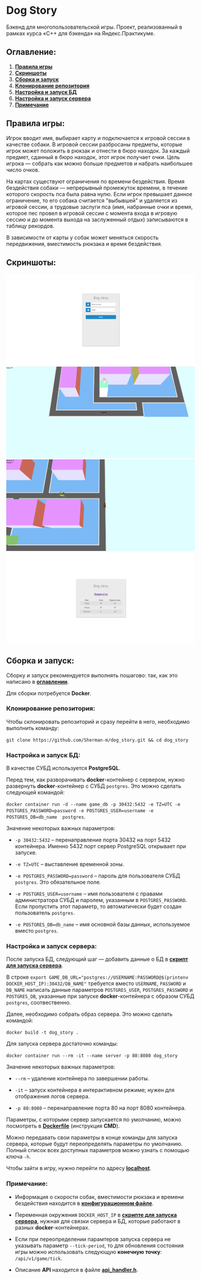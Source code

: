 # Dog Story
Бэкенд для многопользовательской игры. Проект, реализованный в рамках курса 
«C++ для бэкенда» на Яндекс.Практикуме.

## Оглавление:
1. **[Правила игры](#правила-игры)**
2. **[Скриншоты](#скриншоты)**
3. **[Сборка и запуск](#сборка-и-запуск)**
  1. **[Клонирование репозитория](#клонирование-репозитория)**
  2. **[Настройка и запуск БД](#настройка-и-запуск-БД)**
  3. **[Настройка и запуск сервера](#настройка-и-запуск-сервера)**
  4. **[Примечание](#примечание)**

## Правила игры:
Игрок вводит имя, выбирает карту и подключается к игровой сессии в качестве 
собаки. В игровой сессии разбросаны предметы, которые игрок может положить в
рюкзак и отнести в бюро находок. За каждый предмет, сданный в бюро находок, 
этот игрок получает очки. Цель игрока &mdash; собрать как можно больше 
предметов и набрать наибольшее число очков.

На картах существуют ограничения по времени бездействия. Время бездействия 
собаки &mdash; непрерывный промежуток времени, в течение которого скорость пса 
была равна нулю. Если игрок превышает данное ограничение, то его собака 
считается "выбывшей" и удаляется из игровой сессии, а трудовые заслуги пса 
(имя, набранные очки и время, которое пес провел в игровой сессии с момента 
входа в игровую сессию и до момента выхода на заслуженный отдых) записываются 
в таблицу рекордов.

В зависимости от карты у собак может меняться скорость передвижения, 
вместимость рюкзака и время бездействия. 

## Скриншоты:
![menu](./screenshots/screen_1.png)
![game](./screenshots/screen_2.png)
![another player](./screenshots/screen_3.png)
![table of records](./screenshots/screen_4.png)

## Сборка и запуск:
Сборку и запуск рекомендуется выполнять пошагово: так, как это написано в 
**[оглавлении](#оглавление)**. 

Для сборки потребуется **Docker**.

### Клонирование репозитория:
Чтобы склонировать репозиторий и сразу перейти в него, необходимо выполнить 
команду:

`git clone https://github.com/Sherman-m/dog_story.git && cd dog_story`

### Настройка и запуск БД:
В качестве СУБД используется **PostgreSQL**.

Перед тем, как разворачивать **docker**-контейнер с сервером, нужно развернуть 
**docker**-контейнер с СУБД `postgres`. Это можно сделать следующей командой:

`docker container run -d --name game_db -p 30432:5432 -e TZ=UTC -e 
POSTGRES_PASSWORD=password -e POSTGRES_USER=username -e POSTGRES_DB=db_name 
postgres`.

Значение некоторых важных параметров:

* `-p 30432:5432` &ndash; перенаправление порта 30432 на порт 5432 контейнера. 
                          Именно 5432 порт сервер PostgreSQL открывает при 
                          запуске.

* `-e TZ=UTC` &ndash; выставление временной зоны.

* `-e POSTGRES_PASSWORD=password` &ndash; пароль для пользователя СУБД 
                                          `postgres`. Это обязательное поле.

* `-e POSTGRES_USER=username` &ndash; имя пользователя c правами администратора 
                                      СУБД и паролем, указанным в 
                                      `POSTGRES_PASSWORD`. Если пропустить этот 
                                      параметр, то автоматически будет создан 
                                      пользователь `postgres`.

* `-e POSTGRES_DB=db_name` &ndash; имя основной базы данных, используемое 
                                   вместо `postgres`.
    
### Настройка и запуск сервера:
После запуска БД, следующий шаг &mdash; добавить данные о БД в 
**[скрипт для запуска сервера](./server_starter.sh)**.

В строке `export GAME_DB_URL="postgres://USERNAME:PASSWORD@$(printenv 
DOCKER_HOST_IP):30432/DB_NAME"` требуется вместо `USERNAME`, `PASSWORD` и
`DB_NAME` написать данные параметров `POSTGRES_USER`, `POSTGRES_PASSWORD` и 
`POSTGRES_DB`, указанные при запуске **docker**-контейнера с образом СУБД 
`postgres`, соотвественно.

Далее, необходимо собрать образ сервера. Это можно сделать командой:

`docker build -t dog_story .`

Для запуска сервера достаточно команды:

`docker container run --rm -it --name server -p 80:8080 dog_story`

Значение некоторых важных параметров:

* `--rm` &ndash; удаление контейнера по завершении работы.

* `-it` &ndash; запуск контейнера в интерактивном режиме; нужен для отображения 
                логов сервера.

* `-p 80:8080` &ndash; перенаправление порта 80 на порт 8080 контейнера.

Параметры, с которыми сервер запускается по умолчанию, можно посмотреть в 
**[Dockerfile](./Dockerfile)** (инструкция **CMD**).

Можно передавать свои параметры в конце команды для запуска сервера, которые 
будут переопределять параметры по умолчанию. Полный список всех доступных 
параметров можно узнать с помощью ключа `-h`.

Чтобы зайти в игру, нужно перейти по адресу **[localhost](http://localhost)**.

### Примечание:
* Информация о скорости собак, вместимости рюкзака и времени бездействия 
  находится в **[конфигурационном файле](./data/config.json)**.

* Переменная окружения `DOCKER_HOST_IP` в 
  **[скрипте для запуска сервера](./server_starter.sh)**, нужная для связки
  сервера и БД, которые работают в разных **docker**-контейнерах.

* Если при переопределении парамтеров запуска сервера не указывать параметр 
  `--tick-period`, то для обновления состояния игры можно использовать
  следующую **конечную точку**: `/api/v1/game/tick`.

* Описание **API** находится в файле
  **[api_handler.h](./src/http_handler/api_handler.h)**.
